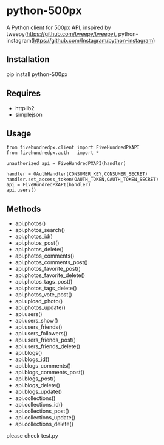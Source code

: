 python-500px
======
A Python client for 500px API, inspired by tweepy(https://github.com/tweepy/tweepy), python-instagram(https://github.com/Instagram/python-instagram)

Installation
----
pip install python-500px

Requires
----
  * httplib2
  * simplejson

Usage
----
	from fivehundredpx.client import FiveHundredPXAPI
	from fivehundredpx.auth   import *
	
	unauthorized_api = FiveHundredPXAPI(handler)
	
	handler = OAuthHandler(CONSUMER_KEY,CONSUMER_SECRET)
	handler.set_access_token(OAUTH_TOKEN,OAUTH_TOKEN_SECRET)
	api = FiveHundredPXAPI(handler)
	api.users()
	
Methods
----
  * api.photos()
  * api.photos_search()
  * api.photos_id()
  * api.photos_post()
  * api.photos_delete()
  * api.photos_comments()
  * api.photos_comments_post()
  * api.photos_favorite_post()
  * api.photos_favorite_delete()
  * api.photos_tags_post()
  * api.photos_tags_delete()
  * api.photos_vote_post()
  * api.upload_photo()
  * api.photos_update()
  * api.users()
  * api.users_show()
  * api.users_friends()
  * api.users_followers()
  * api.users_friends_post()
  * api.users_friends_delete()
  * api.blogs()
  * api.blogs_id()
  * api.blogs_comments()
  * api.blogs_comments_post()
  * api.blogs_post()
  * api.blogs_delete()
  * api.blogs_update()
  * api.collections()
  * api.collections_id()
  * api.collections_post()
  * api.collections_update()
  * api.collections_delete()

please check test.py

